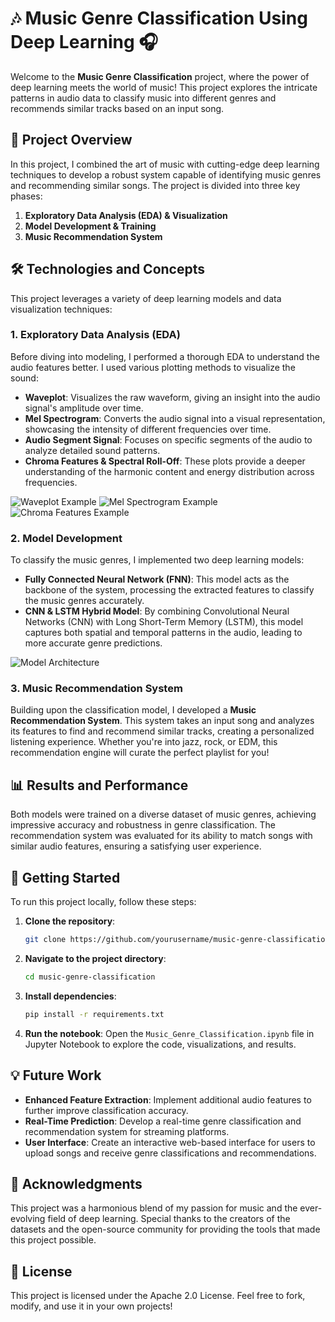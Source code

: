 # 🎶 Music Genre Classification Using Deep Learning 🎧

Welcome to the **Music Genre Classification** project, where the power of deep learning meets the world of music! This project explores the intricate patterns in audio data to classify music into different genres and recommends similar tracks based on an input song.

## 🎯 Project Overview

In this project, I combined the art of music with cutting-edge deep learning techniques to develop a robust system capable of identifying music genres and recommending similar songs. The project is divided into three key phases:

1. **Exploratory Data Analysis (EDA) & Visualization**
2. **Model Development & Training**
3. **Music Recommendation System**

## 🛠️ Technologies and Concepts

This project leverages a variety of deep learning models and data visualization techniques:

### 1. **Exploratory Data Analysis (EDA)**
   Before diving into modeling, I performed a thorough EDA to understand the audio features better. I used various plotting methods to visualize the sound:

   - **Waveplot**: Visualizes the raw waveform, giving an insight into the audio signal's amplitude over time.
   - **Mel Spectrogram**: Converts the audio signal into a visual representation, showcasing the intensity of different frequencies over time.
   - **Audio Segment Signal**: Focuses on specific segments of the audio to analyze detailed sound patterns.
   - **Chroma Features & Spectral Roll-Off**: These plots provide a deeper understanding of the harmonic content and energy distribution across frequencies.

   ![Waveplot Example](images/waveplot.png)
   ![Mel Spectrogram Example](images/mel_spectrogram.png)
   ![Chroma Features Example](images/chroma_features.png)

### 2. **Model Development**
   To classify the music genres, I implemented two deep learning models:

   - **Fully Connected Neural Network (FNN)**: This model acts as the backbone of the system, processing the extracted features to classify the music genres accurately.
   - **CNN & LSTM Hybrid Model**: By combining Convolutional Neural Networks (CNN) with Long Short-Term Memory (LSTM), this model captures both spatial and temporal patterns in the audio, leading to more accurate genre predictions.

   ![Model Architecture](images/model_architecture.png)

### 3. **Music Recommendation System**
   Building upon the classification model, I developed a **Music Recommendation System**. This system takes an input song and analyzes its features to find and recommend similar tracks, creating a personalized listening experience. Whether you're into jazz, rock, or EDM, this recommendation engine will curate the perfect playlist for you!

## 📊 Results and Performance

Both models were trained on a diverse dataset of music genres, achieving impressive accuracy and robustness in genre classification. The recommendation system was evaluated for its ability to match songs with similar audio features, ensuring a satisfying user experience.

## 🚀 Getting Started

To run this project locally, follow these steps:

1. **Clone the repository**:
   ```bash
   git clone https://github.com/yourusername/music-genre-classification.git
   ```

2. **Navigate to the project directory**:
   ```bash
   cd music-genre-classification
   ```

3. **Install dependencies**:
   ```bash
   pip install -r requirements.txt
   ```

4. **Run the notebook**:
   Open the `Music_Genre_Classification.ipynb` file in Jupyter Notebook to explore the code, visualizations, and results.

## 💡 Future Work

- **Enhanced Feature Extraction**: Implement additional audio features to further improve classification accuracy.
- **Real-Time Prediction**: Develop a real-time genre classification and recommendation system for streaming platforms.
- **User Interface**: Create an interactive web-based interface for users to upload songs and receive genre classifications and recommendations.

## 🙌 Acknowledgments

This project was a harmonious blend of my passion for music and the ever-evolving field of deep learning. Special thanks to the creators of the datasets and the open-source community for providing the tools that made this project possible.

## 📄 License

This project is licensed under the Apache 2.0 License. Feel free to fork, modify, and use it in your own projects!

